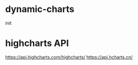 # dynamic-charts
init

# highcharts API
https://api.highcharts.com/highcharts/
https://api.hcharts.cn/
